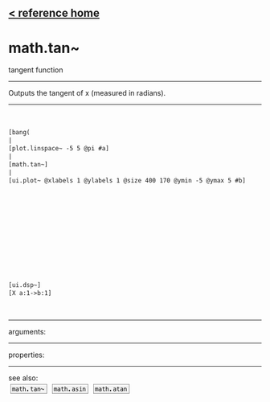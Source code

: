[< reference home](ceammc_lib.html)
---

# math.tan~


tangent function

---

Outputs the tangent of x (measured in radians).<br>


---


```


[bang(
|
[plot.linspace~ -5 5 @pi #a]
|
[math.tan~]
|
[ui.plot~ @xlabels 1 @ylabels 1 @size 400 170 @ymin -5 @ymax 5 #b]












[ui.dsp~]
[X a:1->b:1]

            
```

---
arguments:


---
properties:


---
see also:<br>
[![math.tan~](img/object_math.tan~.png)](math.tan~.html)
[![math.asin](img/object_math.asin.png)](math.asin.html)
[![math.atan](img/object_math.atan.png)](math.atan.html)
